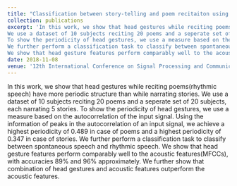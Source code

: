 ```yaml
---
title: "Classification between story-telling and poem recitaiton using head gestures of the talker"
collection: publications
excerpt: 'In this work, we show that head gestures while reciting poems(rhythmic speech) have more periodic structure than while narrating stories.
We use a dataset of 10 subjects reciting 20 poems and a seperate set of 20 subjects, each narrating 5 stories. 
To show the periodicity of head gestures, we use a measure based on the autocorrelation of the input signal. Using the information of peaks in the autocorrelation of an input signal, we achieve a highest periodicity of 0.489 in case of poems and a highest periodicity of 0.347 in case of stories.
We further perform a classification task to classify between spontaneous speech and rhythmic speech. 
We show that head gesture features perform comparably well to the acoustic features(MFCCs), with accuracies 89% and 96% approximately. We further show that combination of head gestures and acoustic features outperform the acoustic features.'
date: 2018-11-08
venue: '12th International Conference on Signal Processing and Communication(SPCOM)'
---
```

In this work, we show that head gestures while reciting poems(rhythmic speech) have more periodic structure than while narrating stories.
We use a dataset of 10 subjects reciting 20 poems and a seperate set of 20 subjects, each narrating 5 stories. 
To show the periodicity of head gestures, we use a measure based on the autocorrelation of the input signal. 
Using the information of peaks in the autocorrelation of an input signal, we achieve a highest periodicity of 0.489 in case of poems and a highest periodicity of 0.347 in case of stories.
We further perform a classification task to classify between spontaneous speech and rhythmic speech. 
We show that head gesture features perform comparably well to the acoustic features(MFCCs), with accuracies 89% and 96% approximately. We further show that combination of head gestures and acoustic features outperform the acoustic features.
